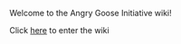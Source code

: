 Welcome to the Angry Goose Initiative wiki!

Click [here](https://link-url-here.org](https://github.com/angry-goose-initiative/wiki/wiki)https://github.com/angry-goose-initiative/wiki/wiki) to enter the wiki
